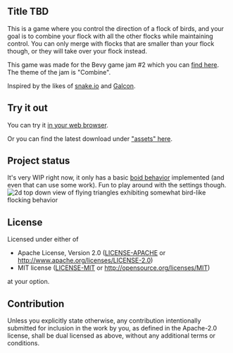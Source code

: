 ## Title TBD

This is a game where you control the direction of a flock of birds, and your goal is to combine your flock with all the other flocks while maintaining control.
You can only merge with flocks that are smaller than your flock though, or they will take over your flock instead.

This game was made for the Bevy game jam #2 which you can [find here](https://itch.io/jam/bevy-jam-2). The theme of the jam is "Combine".

Inspired by the likes of [snake.io](https://snake.io) and [Galcon](https://en.wikipedia.org/wiki/Galcon).

## Try it out
You can try it [in your web browser](https://prawl.itch.io/bevy-game-jam-2?secret=muIxabT0urrjAbmM4MqhtxifGR4).

Or you can find the latest download under ["assets" here](https://github.com/paul-hansen/bevy-jam-2/releases/tag/v0.1.0).

## Project status
It's very WIP right now, it only has a basic [boid behavior](https://en.wikipedia.org/wiki/Boids) implemented (and even that can use some work). Fun to play around with the settings though.
![2d top down view of flying triangles exhibiting somewhat bird-like flocking behavior](screenshots/bevy-game-jam-2.gif)

## License

Licensed under either of

* Apache License, Version 2.0
  ([LICENSE-APACHE](LICENSE-APACHE) or http://www.apache.org/licenses/LICENSE-2.0)
* MIT license
  ([LICENSE-MIT](LICENSE-MIT) or http://opensource.org/licenses/MIT)

at your option.

## Contribution

Unless you explicitly state otherwise, any contribution intentionally submitted
for inclusion in the work by you, as defined in the Apache-2.0 license, shall be
dual licensed as above, without any additional terms or conditions.